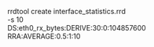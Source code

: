 rrdtool create interface_statistics.rrd \
	-s 10 \
	DS:eth0_rx_bytes:DERIVE:30:0:104857600 \
	RRA:AVERAGE:0.5:1:10
